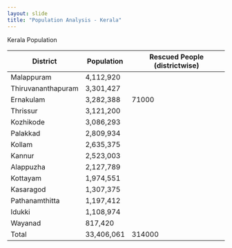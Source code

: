 ```yaml
---
layout: slide
title: "Population Analysis - Kerala"
---
```


Kerala Population		



| District | Population | Rescued People (districtwise) |
|--------|--------|--------|
Malappuram | 4,112,920 | 	
Thiruvananthapuram	| 3,301,427 |	
Ernakulam	| 3,282,388	| 71000
Thrissur	| 3,121,200	| 
Kozhikode	| 3,086,293	|
Palakkad	| 2,809,934	|
Kollam	| 2,635,375	|
Kannur	| 2,523,003 |	
Alappuzha	| 2,127,789 |	
Kottayam	| 1,974,551	|
Kasaragod	| 1,307,375	|
Pathanamthitta	| 1,197,412	|
Idukki	| 1,108,974 |	
Wayanad	| 817,420	|
Total | 33,406,061 | 314000
